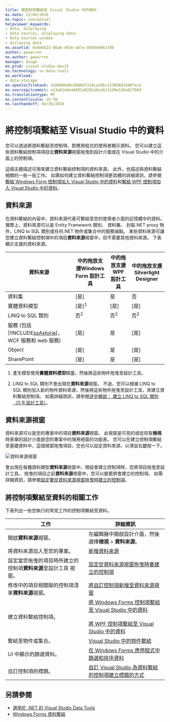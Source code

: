 ```yaml
---
title: 將控制項繫結至 Visual Studio 中的資料
ms.date: 11/04/2016
ms.topic: conceptual
helpviewer_keywords:
- data, displaying
- data sources, displaying data
- Data Sources window
- dislaying data
ms.assetid: be8b6623-86a6-493e-ab7a-050de4661fd6
author: gewarren
ms.author: gewarren
manager: douge
ms.prod: visual-studio-dev15
ms.technology: vs-data-tools
ms.workload:
- data-storage
ms.openlocfilehash: 4100066d6c6b86bf319cad3bc123098835807acb
ms.sourcegitcommit: e13e61ddea6032a8282abe16131d9e136a927984
ms.translationtype: MT
ms.contentlocale: zh-TW
ms.lasthandoff: 04/26/2018
---
```

# <a name="bind-controls-to-data-in-visual-studio"></a>將控制項繫結至 Visual Studio 中的資料
您可以透過將資料繫結至控制項，對應用程式的使用者顯示資料。 您可以建立這些資料繫結控制項項目從**資料來源**視窗拖曳到設計介面或在 Visual Studio 中的介面上的控制項。

 這個主題描述可用來建立資料繫結控制項的資料來源。 此外，也描述與資料繫結相關的一些一般工作。 如需如何建立資料繫結控制項更具體的詳細資訊，請參閱[繫結 Windows Form 控制項加入 Visual Studio 中的資料](../data-tools/bind-windows-forms-controls-to-data-in-visual-studio.md)和[繫結 WPF 控制項加入 Visual Studio 中的資料](../data-tools/bind-wpf-controls-to-data-in-visual-studio.md)。

## <a name="data-sources"></a>資料來源
 在資料繫結的內容中，資料來源代表可繫結至您的使用者介面的記憶體中的資料。 實際上，資料來源可以是 Entity Framework 類別、 資料集、 封裝.NET proxy 物件，LINQ to SQL 類別或任何.NET 物件或集合中的服務端點。 某些資料來源可讓您建立資料繫結控制項中的項目**資料來源**視窗中，但不需要其他資料來源。 下表顯示支援的資料來源。

|資料來源|中的拖放支援**Windows Form 設計工具**|中的拖放支援**WPF 設計工具**|中的拖放支援**Silverlight Designer**|
|-----------------|---------------------------------------------------------------|-----------------------------------------------------|-------------------------------------------------------------|
|資料集|[是]|是|否|
|實體資料模型|[是]<sup>1</sup>|[是]|[是]|
|LINQ to SQL 類別|否<sup>2</sup>|否<sup>2</sup>|否<sup>2</sup>|
|服務 (包括[!INCLUDE[ssAstoria](../data-tools/includes/ssastoria_md.md)]，WCF 服務和 web 服務)|[是]|是|[是]|
|Object|[是]|是|[是]|
|SharePoint|[是]|是|[是]|

 1. 產生模型使用**實體資料模型**精靈，然後將這些物件拖曳至設計工具。

 2. LINQ to SQL 類別不會出現在**資料來源**視窗。 不過，您可以根據 LINQ to SQL 類別加入新的物件資料來源，然後將這些物件拖曳至設計工具，來建立資料繫結控制項。 如需詳細資訊，請參閱[逐步解說： 建立 LINQ to SQL 類別 （O R 設計工具）](how-to-create-linq-to-sql-classes-mapped-to-tables-and-views-o-r-designer.md)。

## <a name="data-sources-window"></a>資料來源視窗
 資料來源可以是您的專案中的項目**資料來源**視窗。 此視窗是可見的或從存取**檢視**時表單的設計介面是您的專案中的現用視窗的功能表。 您可以在建立控制項繫結至基礎資料中，這個視窗拖曳項目，您也可以設定資料來源，以滑鼠右鍵按一下。

 ![資料來源視窗](../data-tools/media/raddata-data-sources-window.png "raddata 資料來源視窗")

 會出現在每種資料類型**資料來源**視窗中，預設會建立控制項時，您將項目拖曳至設計工具。 拖曳的項目之前**資料來源**視窗中，您可以變更將會建立的控制項。 如需詳細資訊，請參閱[設定要從資料來源視窗拖曳時建立的控制項](../data-tools/set-the-control-to-be-created-when-dragging-from-the-data-sources-window.md)。

## <a name="tasks-involved-in-binding-controls-to-data"></a>將控制項繫結至資料的相關工作
 下表列出一些您執行的常見工作的控制項繫結至資料。

|工作|詳細資訊|
|----------|----------------------|
|開啟**資料來源**視窗。|在編輯器中開啟設計介面，然後選擇**檢視** > **資料來源**。|
|將資料來源加入至您的專案。|[新增資料來源](../data-tools/add-new-data-sources.md)|
|設定當您拖曳的項目時所建立的控制項**資料來源**至設計工具 視窗。|[設定從資料來源視窗拖曳時要建立的控制項](../data-tools/set-the-control-to-be-created-when-dragging-from-the-data-sources-window.md)|
|修改中的項目相關聯的控制項清單**資料來源**視窗。|[將自訂控制項新增至資料來源視窗](../data-tools/add-custom-controls-to-the-data-sources-window.md)|
|建立資料繫結控制項。|[將 Windows Forms 控制項繫結至 Visual Studio 中的資料](../data-tools/bind-windows-forms-controls-to-data-in-visual-studio.md)<br /><br /> [將 WPF 控制項繫結至 Visual Studio 中的資料](../data-tools/bind-wpf-controls-to-data-in-visual-studio.md)|
|繫結至物件或集合。|[Visual Studio 中的物件繫結](../data-tools/bind-objects-in-visual-studio.md)|
|UI 中顯示的篩選資料。|[在 Windows Forms 應用程式中篩選和排序資料](../data-tools/filter-and-sort-data-in-a-windows-forms-application.md)|
|自訂控制項的標題。|[自訂 Visual Studio 為資料繫結的控制項建立標題的方式](../data-tools/customize-how-visual-studio-creates-captions-for-data-bound-controls.md)|

## <a name="see-also"></a>另請參閱

- [適用於 .NET 的 Visual Studio Data Tools](../data-tools/visual-studio-data-tools-for-dotnet.md)
- [Windows Forms 資料繫結](/dotnet/framework/winforms/windows-forms-data-binding)